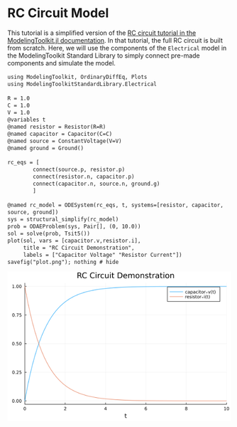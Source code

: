 # RC Circuit Model

This tutorial is a simplified version of the [RC circuit tutorial in the
ModelingToolkit.jl documentation](https://mtk.sciml.ai/dev/tutorials/acausal_components/).
In that tutorial, the full RC circuit is built from scratch. Here, we will use the
components of the `Electrical` model in the ModelingToolkit Standard Library to simply
connect pre-made components and simulate the model.

```@example
using ModelingToolkit, OrdinaryDiffEq, Plots
using ModelingToolkitStandardLibrary.Electrical

R = 1.0
C = 1.0
V = 1.0
@variables t
@named resistor = Resistor(R=R)
@named capacitor = Capacitor(C=C)
@named source = ConstantVoltage(V=V)
@named ground = Ground()

rc_eqs = [
        connect(source.p, resistor.p)
        connect(resistor.n, capacitor.p)
        connect(capacitor.n, source.n, ground.g)
        ]

@named rc_model = ODESystem(rc_eqs, t, systems=[resistor, capacitor, source, ground])
sys = structural_simplify(rc_model)
prob = ODAEProblem(sys, Pair[], (0, 10.0))
sol = solve(prob, Tsit5())
plot(sol, vars = [capacitor.v,resistor.i],
     title = "RC Circuit Demonstration",
     labels = ["Capacitor Voltage" "Resistor Current"])
savefig("plot.png"); nothing # hide
```

![](plot.png)